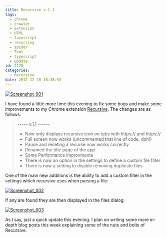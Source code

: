 ```yaml
---
title: Recursive v.1.1
tags:
  - chrome
  - crawler
  - extension
  - HTML
  - Javascript
  - recursing
  - spider
  - Tool
  - typescript
  - Update
id: 2270
categories:
  - Recursive
date: 2012-12-16 18:38:53
---
```


[![Screenshot_001](https://mikecann.co.uk/wp-content/uploads/2012/12/Screenshot_001-1024x423.png)](https://mikecann.co.uk/personal-project/recursive-v-1-1/attachment/screenshot_001/)

I have found a little more time this evening to fix some bugs and make some improvements to my Chrome extension [Recursive](https://chrome.google.com/webstore/detail/recursive/hbgbcmcmpiiciafmolmoapfgegbhbmcc?hl=en). The changes are as follows:

> ----- v.1.1 ------
> - Now only displays recursive icon on tabs with https:// and https://
> - Full screen now works (uncommented that line of code, doh!)
> - Pause and reseting a recurse now works correctly
> - Renamed the title page of the app
> - Some Performance improvments
> - There is now an option in the settings to define a custom file filter
> - There is now a setting to disable removing duplicate files

One of the main new additions is the ability to add  a custom filter in the settings which recursive uses when parsing a file:

[![Screenshot_002](https://mikecann.co.uk/wp-content/uploads/2012/12/Screenshot_002.png)](https://mikecann.co.uk/personal-project/recursive-v-1-1/attachment/screenshot_002/)

If any are found they are then displayed in the files dialog:

[![Screenshot_003](https://mikecann.co.uk/wp-content/uploads/2012/12/Screenshot_003.png)](https://mikecann.co.uk/personal-project/recursive-v-1-1/attachment/screenshot_003/)

As I say, just a quick update this evening. I plan on writing some more in-depth blog posts this week explaining some of the nuts and bolts of Recursive.